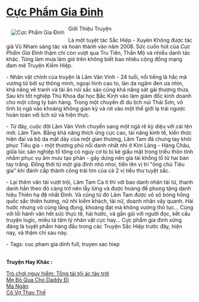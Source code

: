 <a href="https://utruyen.com/cuc-pham-gia-dinh/526/" title="Cực Phẩm Gia Đinh"><h1>Cực Phẩm Gia Đinh</h1></a><div style="display:table"><img align="right" style="float: left; padding: 10px;" src="https://utruyen.com/images/story/200x260/cuc-pham-gia-dinh.jpg" alt="Cực Phẩm Gia Đinh">Giới Thiệu Truyện <p></p> Là một tuyệt tác Sắc Hiệp - Xuyên Không được tác giả Vũ Nham sáng tác và hoàn thành vào năm 2008. Sức cuốn hút của <em>Cực Phẩm Gia Đinh</em> thậm chí còn vượt qua Tru Tiên, Thần Mộ và nhiều danh tác khác. Từng làm mưa làm gió trên không biết bao nhiêu cộng đồng mạng đam mê Truyện Kiếm Hiệp. <p></p> - Nhân vật chính của truyện là Lâm Vãn Vinh - 24 tuổi, nổi tiếng là hắc mã vương tử bởi sự thông minh, ngoại hình cao to, làn da ngăm đen ưa nhìn, khả năng vẽ tranh và tài ăn nói sắc sảo cũng khả năng sát gái thượng thừa. Sau khi tốt nghiệp Thủ Khoa đại học Bắc Kinh vào làm giám đốc kinh doanh cho một công ty bán hàng. Trong một chuyến đi du lịch núi Thái Sơn, vô tình bị ngã vào khoảng không gian kỳ và rơi vào một thế giới lạ trái ngược hoàn toàn với lịch sử và hiện thực. <p></p> - Từ đây, cuộc đời Lâm Vãn Vinh chuyển sang một ngã rẽ kỳ diệu với cái tên mới: Lâm Tam. Bằng khả năng thích ứng cực cao, tài năng kinh tế, kiến thức hiện đại và bộ da mặt dày của một gian thương, Lâm Tam đã chung tay khôi phục Tiêu gia - một thương phủ nổi danh nhất nhì ở Kim Lăng - Hàng Châu, giữa lúc sản nghiệp tổ tông có nguy cơ bị bị kẻ giấu mặt trong triều thôn tính nhằm phục vụ âm mưu tạo phản - gây dựng nên gia tài khổng lồ từ hai bàn tay trắng. Đồng thời từ một gia đinh nhỏ nhoi, tiến lên vị trí "ông chủ Tiêu gia" khi đánh cắp thành công trái tim của cả 2 vị tiểu thư tuyệt sắc. <p></p> - Lại thêm văn tài vượt trội, Lâm Tam Ca tỉ thí với bao danh nhân tài tử, thanh danh hắn theo đó càng trở nên lẫy lừng và được hoàng đế phong tặng danh hiệu Thiên hạ đệ nhất Đinh. Và cũng từ đó Lâm Tam được vô số bóng hồng quốc sắc thiên hương, nữ nhi kiếm khách, tài nữ, doanh nhân vây quanh. Hài hước nhưng vô cùng lắng đọng, khoáng đạt mà không vương thô tục… Cùng với lối hành văn hết sức thực tế, hài hước, và gần gũi với người đọc, kết cấu truyện logic, miêu tả tâm lý nhân vật cực hay... Cực phẩm gia đinh xứng đáng là tuyệt phẩm hàng đầu trong các Truyện Sắc Hiệp trước đây, hiện nay, và thậm chí sau này. <p></p> - Tags: cuc pham gia dinh full, truyen sac hiep</div><p><br><b>Truyện Hay Khác :</b></p><a href="https://utruyen.com/tro-choi-nguy-hiem-tong-tai-toi-ac-tay-troi/5227/" alt="Trò chơi nguy hiểm: Tổng tài tội ác tày trời">Trò chơi nguy hiểm: Tổng tài tội ác tày trời</a><br/><a href="https://truyenngontinhay.wordpress.com/2019/10/03/me-bo-qua-cho-daddy-di/" alt="Mẹ Bỏ Qua Cho Daddy Đi">Mẹ Bỏ Qua Cho Daddy Đi</a><br/><a href="https://github.com/quanluxury/ngontinhhot/tree/master/truyenhay/21676/" alt="Ma Ngân">Ma Ngân</a><br/><a href="https://www.flickr.com/photos/184340401@N07/48880947936/" alt="Cô Vợ Thay Thế">Cô Vợ Thay Thế</a><br/>
